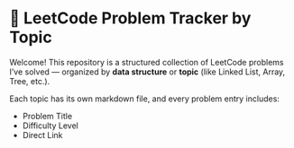 # 📘 LeetCode Problem Tracker by Topic

Welcome! This repository is a structured collection of LeetCode problems I’ve solved — organized by **data structure** or **topic** (like Linked List, Array, Tree, etc.).

Each topic has its own markdown file, and every problem entry includes:
- Problem Title  
- Difficulty Level  
- Direct Link